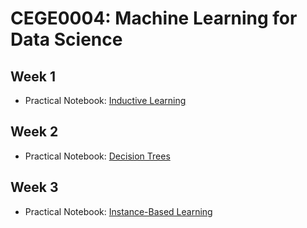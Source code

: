 # CEGE0004: Machine Learning for Data Science

## Week 1

- Practical Notebook: [Inductive Learning](https://github.com/aldolipani/CEGE0004/blob/master/1%20-%20Week/inductive_learning.ipynb)

## Week 2

- Practical Notebook: [Decision Trees](https://github.com/aldolipani/CEGE0004/blob/master/2%20-%20Week/decision_trees.ipynb)

## Week 3

- Practical Notebook: [Instance-Based Learning](https://github.com/aldolipani/CEGE0004/blob/master/3%20-%20Week/instance-based_learning.ipynb)